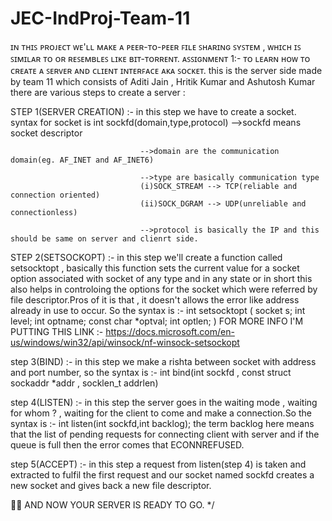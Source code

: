 # JEC-IndProj-Team-11
ɪɴ ᴛʜɪꜱ ᴘʀᴏᴊᴇᴄᴛ ᴡᴇ'ʟʟ ᴍᴀᴋᴇ ᴀ ᴘᴇᴇʀ-ᴛᴏ-ᴘᴇᴇʀ ꜰɪʟᴇ ꜱʜᴀʀɪɴɢ ꜱʏꜱᴛᴇᴍ , ᴡʜɪᴄʜ ɪꜱ ꜱɪᴍɪʟᴀʀ ᴛᴏ ᴏʀ ʀᴇꜱᴇᴍʙʟᴇꜱ ʟɪᴋᴇ ʙɪᴛ-ᴛᴏʀʀᴇɴᴛ.
ᴀꜱꜱɪɢɴᴍᴇɴᴛ 1:- ᴛᴏ ʟᴇᴀʀɴ ʜᴏᴡ ᴛᴏ ᴄʀᴇᴀᴛᴇ ᴀ ꜱᴇʀᴠᴇʀ ᴀɴᴅ ᴄʟɪᴇɴᴛ ɪɴᴛᴇʀꜰᴀᴄᴇ ᴀᴋᴀ ꜱᴏᴄᴋᴇᴛ.
this is the server side made by team 11 which consists of Aditi Jain , Hritik Kumar and Ashutosh Kumar
there are various steps to create a server :



STEP 1(SERVER CREATION) :- in this step we have to create a socket. syntax for socket is 
int sockfd(domain,type,protocol) -->sockfd means socket descriptor

                                 -->domain are the communication domain(eg. AF_INET and AF_INET6)

                                 -->type are basically communication type
                                 (i)SOCK_STREAM --> TCP(reliable and connection oriented)
                                 (ii)SOCK_DGRAM --> UDP(unreliable and connectionless)

                                 -->protocol is basically the IP and this should be same on server and clienrt side.


STEP 2(SETSOCKOPT) :- in this step we'll create a function called setsocktopt , basically this function sets the current value for a socket option associated with socket of any type and in any state or in short this also helps in controloing the options for the socket which were referred by file descriptor.Pros of it is that , it doesn't allows the error like address already in use to occur. So the syntax is :-
int setsocktopt
(
    socket     s;
    int        level;
    int        optname;
    const char *optval;
    int        optlen;
)
FOR MORE INFO I'M PUTTING THIS LINK :- https://docs.microsoft.com/en-us/windows/win32/api/winsock/nf-winsock-setsockopt


step 3(BIND) :- in this step we make a rishta between socket with address and port number, so the syntax is :-
int bind(int sockfd , const struct sockaddr *addr , socklen_t addrlen)


step 4(LISTEN) :- in this step the server goes in the waiting mode , waiting for whom ? , waiting for the client to come and make a connection.So the syntax is :-
int listen(int sockfd,int backlog);
the term backlog here means that the list of pending requests for connecting client with server and if the queue is full then the error comes that ECONNREFUSED.


step 5(ACCEPT) :- in this step a request from listen(step 4) is taken and extracted to fulfil the first request and our socket named sockfd creates a new socket and gives back a new file descriptor. 


🤩🥳 AND NOW YOUR SERVER IS READY TO GO.
*/
